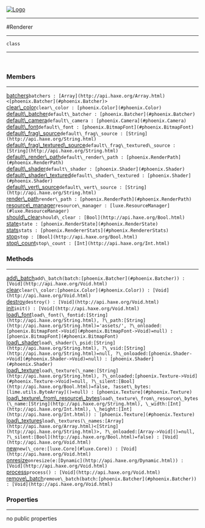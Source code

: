 
[![Logo](../../images/logo.png)](../../api/index.html)

---



#Renderer



---

`class`
<span class="meta">

</span>


---

&nbsp;
&nbsp;

<h3>Members</h3> <hr/><span class="member apipage">
            <a name="batchers"><a class="lift" href="#batchers">batchers</a></a><code class="signature apipage">batchers : [Array](http://api.haxe.org/Array.html)&lt;[phoenix.Batcher](#phoenix.Batcher)&gt;</code><br/></span>
        <span class="small_desc_flat"></span><span class="member apipage">
            <a name="clear_color"><a class="lift" href="#clear_color">clear\_color</a></a><code class="signature apipage">clear\_color : [phoenix.Color](#phoenix.Color)</code><br/></span>
        <span class="small_desc_flat"></span><span class="member apipage">
            <a name="default_batcher"><a class="lift" href="#default_batcher">default\_batcher</a></a><code class="signature apipage">default\_batcher : [phoenix.Batcher](#phoenix.Batcher)</code><br/></span>
        <span class="small_desc_flat"></span><span class="member apipage">
            <a name="default_camera"><a class="lift" href="#default_camera">default\_camera</a></a><code class="signature apipage">default\_camera : [phoenix.Camera](#phoenix.Camera)</code><br/></span>
        <span class="small_desc_flat"></span><span class="member apipage">
            <a name="default_font"><a class="lift" href="#default_font">default\_font</a></a><code class="signature apipage">default\_font : [phoenix.BitmapFont](#phoenix.BitmapFont)</code><br/></span>
        <span class="small_desc_flat"></span><span class="member apipage">
            <a name="default_frag_source"><a class="lift" href="#default_frag_source">default\_frag\_source</a></a><code class="signature apipage">default\_frag\_source : [String](http://api.haxe.org/String.html)</code><br/></span>
        <span class="small_desc_flat"></span><span class="member apipage">
            <a name="default_frag_textured_source"><a class="lift" href="#default_frag_textured_source">default\_frag\_textured\_source</a></a><code class="signature apipage">default\_frag\_textured\_source : [String](http://api.haxe.org/String.html)</code><br/></span>
        <span class="small_desc_flat"></span><span class="member apipage">
            <a name="default_render_path"><a class="lift" href="#default_render_path">default\_render\_path</a></a><code class="signature apipage">default\_render\_path : [phoenix.RenderPath](#phoenix.RenderPath)</code><br/></span>
        <span class="small_desc_flat"></span><span class="member apipage">
            <a name="default_shader"><a class="lift" href="#default_shader">default\_shader</a></a><code class="signature apipage">default\_shader : [phoenix.Shader](#phoenix.Shader)</code><br/></span>
        <span class="small_desc_flat"></span><span class="member apipage">
            <a name="default_shader_textured"><a class="lift" href="#default_shader_textured">default\_shader\_textured</a></a><code class="signature apipage">default\_shader\_textured : [phoenix.Shader](#phoenix.Shader)</code><br/></span>
        <span class="small_desc_flat"></span><span class="member apipage">
            <a name="default_vert_source"><a class="lift" href="#default_vert_source">default\_vert\_source</a></a><code class="signature apipage">default\_vert\_source : [String](http://api.haxe.org/String.html)</code><br/></span>
        <span class="small_desc_flat"></span><span class="member apipage">
            <a name="render_path"><a class="lift" href="#render_path">render\_path</a></a><code class="signature apipage">render\_path : [phoenix.RenderPath](#phoenix.RenderPath)</code><br/></span>
        <span class="small_desc_flat"></span><span class="member apipage">
            <a name="resource_manager"><a class="lift" href="#resource_manager">resource\_manager</a></a><code class="signature apipage">resource\_manager : [luxe.ResourceManager](#luxe.ResourceManager)</code><br/></span>
        <span class="small_desc_flat"></span><span class="member apipage">
            <a name="should_clear"><a class="lift" href="#should_clear">should\_clear</a></a><code class="signature apipage">should\_clear : [Bool](http://api.haxe.org/Bool.html)</code><br/></span>
        <span class="small_desc_flat"></span><span class="member apipage">
            <a name="state"><a class="lift" href="#state">state</a></a><code class="signature apipage">state : [phoenix.RenderState](#phoenix.RenderState)</code><br/></span>
        <span class="small_desc_flat"></span><span class="member apipage">
            <a name="stats"><a class="lift" href="#stats">stats</a></a><code class="signature apipage">stats : [phoenix.RendererStats](#phoenix.RendererStats)</code><br/></span>
        <span class="small_desc_flat"></span><span class="member apipage">
            <a name="stop"><a class="lift" href="#stop">stop</a></a><code class="signature apipage">stop : [Bool](http://api.haxe.org/Bool.html)</code><br/></span>
        <span class="small_desc_flat"></span><span class="member apipage">
            <a name="stop_count"><a class="lift" href="#stop_count">stop\_count</a></a><code class="signature apipage">stop\_count : [Int](http://api.haxe.org/Int.html)</code><br/></span>
        <span class="small_desc_flat"></span>

<h3>Methods</h3> <hr/><span class="method apipage">
            <a name="add_batch"><a class="lift" href="#add_batch">add\_batch</a></a><code class="signature apipage">add\_batch(batch:<span>[phoenix.Batcher](#phoenix.Batcher)</span>) : [Void](http://api.haxe.org/Void.html)</code><br/><span class="small_desc_flat"></span>
        </span>
    <span class="method apipage">
            <a name="clear"><a class="lift" href="#clear">clear</a></a><code class="signature apipage">clear(\_color:<span>[phoenix.Color](#phoenix.Color)</span>) : [Void](http://api.haxe.org/Void.html)</code><br/><span class="small_desc_flat"></span>
        </span>
    <span class="method apipage">
            <a name="destroy"><a class="lift" href="#destroy">destroy</a></a><code class="signature apipage">destroy() : [Void](http://api.haxe.org/Void.html)</code><br/><span class="small_desc_flat"></span>
        </span>
    <span class="method apipage">
            <a name="init"><a class="lift" href="#init">init</a></a><code class="signature apipage">init() : [Void](http://api.haxe.org/Void.html)</code><br/><span class="small_desc_flat"></span>
        </span>
    <span class="method apipage">
            <a name="load_font"><a class="lift" href="#load_font">load\_font</a></a><code class="signature apipage">load\_font(\_fontid:<span>[String](http://api.haxe.org/String.html)</span>, ?\_path:<span>[String](http://api.haxe.org/String.html)=&#x27;assets/&#x27;</span>, ?\_onloaded:<span>[phoenix.BitmapFont-&gt;Void](#phoenix.BitmapFont->Void)=null</span>) : [phoenix.BitmapFont](#phoenix.BitmapFont)</code><br/><span class="small_desc_flat"></span>
        </span>
    <span class="method apipage">
            <a name="load_shader"><a class="lift" href="#load_shader">load\_shader</a></a><code class="signature apipage">load\_shader(\_psid:<span>[String](http://api.haxe.org/String.html)</span>, ?\_vsid:<span>[String](http://api.haxe.org/String.html)=null</span>, ?\_onloaded:<span>[phoenix.Shader-&gt;Void](#phoenix.Shader->Void)=null</span>) : [phoenix.Shader](#phoenix.Shader)</code><br/><span class="small_desc_flat"></span>
        </span>
    <span class="method apipage">
            <a name="load_texture"><a class="lift" href="#load_texture">load\_texture</a></a><code class="signature apipage">load\_texture(\_name:<span>[String](http://api.haxe.org/String.html)</span>, ?\_onloaded:<span>[phoenix.Texture-&gt;Void](#phoenix.Texture->Void)=null</span>, ?\_silent:<span>[Bool](http://api.haxe.org/Bool.html)=false</span>, ?asset\_bytes:<span>[lime.utils.ByteArray]()=null</span>) : [phoenix.Texture](#phoenix.Texture)</code><br/><span class="small_desc_flat"></span>
        </span>
    <span class="method apipage">
            <a name="load_texture_from_resource_bytes"><a class="lift" href="#load_texture_from_resource_bytes">load\_texture\_from\_resource\_bytes</a></a><code class="signature apipage">load\_texture\_from\_resource\_bytes(\_name:<span>[String](http://api.haxe.org/String.html)</span>, \_width:<span>[Int](http://api.haxe.org/Int.html)</span>, \_height:<span>[Int](http://api.haxe.org/Int.html)</span>) : [phoenix.Texture](#phoenix.Texture)</code><br/><span class="small_desc_flat"></span>
        </span>
    <span class="method apipage">
            <a name="load_textures"><a class="lift" href="#load_textures">load\_textures</a></a><code class="signature apipage">load\_textures(\_names:<span>[Array](http://api.haxe.org/Array.html)&lt;[String](http://api.haxe.org/String.html)&gt;</span>, ?\_onloaded:<span>[Array-&gt;Void]()=null</span>, ?\_silent:<span>[Bool](http://api.haxe.org/Bool.html)=false</span>) : [Void](http://api.haxe.org/Void.html)</code><br/><span class="small_desc_flat"></span>
        </span>
    <span class="method apipage">
            <a name="new"><a class="lift" href="#new">new</a></a><code class="signature apipage">new(\_core:<span>[luxe.Core](#luxe.Core)</span>) : [Void](http://api.haxe.org/Void.html)</code><br/><span class="small_desc_flat"></span>
        </span>
    <span class="method apipage">
            <a name="onresize"><a class="lift" href="#onresize">onresize</a></a><code class="signature apipage">onresize(e:<span>[Dynamic](http://api.haxe.org/Dynamic.html)</span>) : [Void](http://api.haxe.org/Void.html)</code><br/><span class="small_desc_flat"></span>
        </span>
    <span class="method apipage">
            <a name="process"><a class="lift" href="#process">process</a></a><code class="signature apipage">process() : [Void](http://api.haxe.org/Void.html)</code><br/><span class="small_desc_flat"></span>
        </span>
    <span class="method apipage">
            <a name="remove_batch"><a class="lift" href="#remove_batch">remove\_batch</a></a><code class="signature apipage">remove\_batch(batch:<span>[phoenix.Batcher](#phoenix.Batcher)</span>) : [Void](http://api.haxe.org/Void.html)</code><br/><span class="small_desc_flat"></span>
        </span>
    

<h3>Properties</h3> <hr/>no public properties

&nbsp;
&nbsp;
&nbsp;